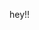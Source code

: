 




hey!!















<!----------------------------------------------------------------------------->


